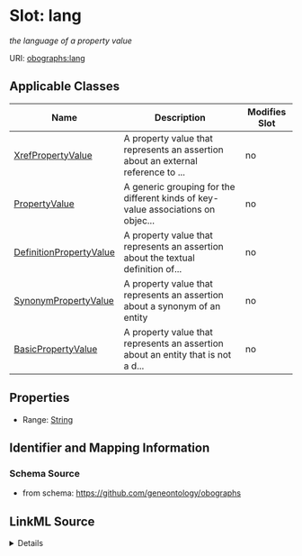 

# Slot: lang


_the language of a property value_



URI: [obographs:lang](https://github.com/geneontology/obographs/lang)



<!-- no inheritance hierarchy -->





## Applicable Classes

| Name | Description | Modifies Slot |
| --- | --- | --- |
| [XrefPropertyValue](XrefPropertyValue.md) | A property value that represents an assertion about an external reference to ... |  no  |
| [PropertyValue](PropertyValue.md) | A generic grouping for the different kinds of key-value associations on objec... |  no  |
| [DefinitionPropertyValue](DefinitionPropertyValue.md) | A property value that represents an assertion about the textual definition of... |  no  |
| [SynonymPropertyValue](SynonymPropertyValue.md) | A property value that represents an assertion about a synonym of an entity |  no  |
| [BasicPropertyValue](BasicPropertyValue.md) | A property value that represents an assertion about an entity that is not a d... |  no  |







## Properties

* Range: [String](String.md)





## Identifier and Mapping Information







### Schema Source


* from schema: https://github.com/geneontology/obographs




## LinkML Source

<details>
```yaml
name: lang
description: the language of a property value
from_schema: https://github.com/geneontology/obographs
rank: 1000
alias: lang
domain_of:
- PropertyValue
range: string

```
</details>